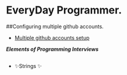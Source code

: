 # EveryDay Programmer. 

##Configuring multiple github accounts. 
- [Multiple github accounts setup](https://www.freecodecamp.org/news/manage-multiple-github-accounts-the-ssh-way-2dadc30ccaca/)

**_Elements of Programming Interviews_**
## 
- ✨Strings ✨

